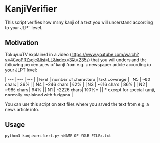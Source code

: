 # KanjiVerifier
This script verifies how many kanji of a text you will understand according to your JLPT level. 

## Motivation

TokuyuuTV explained in a video (https://www.youtube.com/watch?v=4CvoPRZsejc&list=LL&index=3&t=235s) that you will understand the following percentages of kanji from e.g. a newspaper article according to your JLPT level:

| --- | --- | --- |
| level | number of characters | text coverage |
| N5 | ~80 chars  | 36% |
| N4 | ~246 chars | 62% |
| N3 | ~616 chars | 86% |
| N2 | ~986 chars | 94% |
| N1 | ~2226 chars| 100%* | 
|  * except for special kanji, normally explained with furigana |

You can use this script on text files where you saved the text from e.g. a news article into. 


## Usage

[^1]: Insert your e.g. article's text into a file. (test.txt includes an example)
[^2]: Run the script by executing:
```
python3 kanjiverifiert.py <NAME OF YOUR FILE>.txt
```
